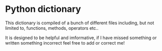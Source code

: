 # Python dictionary

This dictionary is compiled of a bunch of different files including, but not limited to, functions, methods, operators etc..

It is designed to be helpful and imformative, if I have missed something or written something incorrect feel free to add or correct me!

